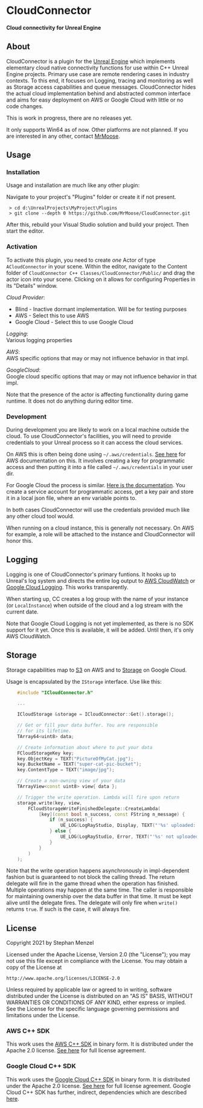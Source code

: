 # CloudConnector

#### Cloud connectivity for Unreal Engine

## About

CloudConnector is a plugin for the
[Unreal Engine](https://www.unrealengine.com/) which 
implements elementary cloud native connectivity functions
for use within C++ Unreal Engine projects.
Primary use case are remote rendering cases in industry contexts.
To this end, it focuses on Logging, tracing and monitoring
as well as Storage access capabilities and queue messages.
CloudConnector hides the actual cloud implementation behind
and abstracted common interface and aims for easy deployment
on AWS or Google Cloud with little or no code changes.

This is work in progress, there are no releases yet.

It only supports Win64 as of now. Other platforms are not planned. 
If you are interested in any other, 
contact [MrMoose](https://github.com/MrMoose).

## Usage

### Installation

Usage and installation are much like any other plugin:

Navigate to your project's "Plugins" folder or create it 
if not present.

```shell
 > cd d:\UnrealProjects\MyProject\Plugins
 > git clone --depth 0 https://github.com/MrMoose/CloudConnector.git
```

After this, rebuild your Visual Studio solution and build your project.
Then start the editor.

### Activation

To activate this plugin, you need to create _one_ Actor of type
`ACloudConnector` in your scene. Within the editor, navigate to 
the Content folder of
`CloudConnector C++ Classes/CloudConnector/Public/` and drag 
the actor icon into your scene. Clicking on it allows for configuring 
Properties in its "Details" window.

_Cloud Provider_:<br>
* Blind - Inactive dormant implementation. Will be for testing purposes
* AWS - Select this to use AWS
* Google Cloud - Select this to use Google Cloud

_Logging_:<br>
Various logging properties

_AWS_:<br>
AWS specific options that may or may not influence behavior in that impl.

_GoogleCloud_:<br>
Google cloud specific options that may or may not influence behavior in that impl.

Note that the presence of the actor is affecting functionality
during game runtime. It does not do anything during editor time.

### Development

During development you are likely to work on a local machine 
outside the cloud. To use CloudConnector's facilities, you will
need to provide credentials to your Unreal process so it can access
the cloud services.

On AWS this is often being done using `~/.aws/credentials`. 
[See here](https://docs.aws.amazon.com/general/latest/gr/aws-sec-cred-types.html)
for AWS documentation on this. It involves creating a 
key for programmatic access and then putting it into a file
called `~/.aws/credentials` in your user dir.

For Google Cloud the process is similar.
[Here is the documentation](https://cloud.google.com/docs/authentication/production).
You create a service account for programmatic access, get a key pair and 
store it in a local json file, where an env variable points to.

In both cases CloudConnector will use the credentials provided 
much like any other cloud tool would.

When running on a cloud instance, this is generally not necessary.
On AWS for example, a role will be attached to the instance 
and CloudConnector will honor this.

## Logging

Logging is one of CloudConnector's primary funtions. 
It hooks up to Unreal's log system and directs the entire log output 
to [AWS CloudWatch](https://aws.amazon.com/cloudwatch/) or 
[Google Cloud Logging](https://cloud.google.com/logging/docs/).
This works transparently.

When starting up, CC creates a log group with the name 
of your instance (or `LocalInstance`) when outside of the cloud
and a log stream with the current date.

Note that Google Cloud Logging is not yet implemented, as there is
no SDK support for it yet. Once this is available, it will be added. 
Until then, it's only AWS CloudWatch.

## Storage

Storage capabilities map to [S3](https://aws.amazon.com/s3/) on
AWS and to [Storage](https://cloud.google.com/storage) on 
Google Cloud.

Usage is encapsulated by the `IStorage` interface. Use like this:

```C++
	#include "ICloudConnector.h"

	...

	ICloudStorage &storage = ICloudConnector::Get().storage();

	// Get or fill your data buffer. You are responsible 
	// for its lifetime.
	TArray64<uint8> data;

	// Create information about where to put your data
	FCloudStorageKey key;
	key.ObjectKey = TEXT("PictureOfMyCat.jpg");
	key.BucketName = TEXT("super-cat-pic-bucket");
	key.ContentType = TEXT("image/jpg");

	// Create a non-owning view of your data
	TArrayView<const uint8> view{ data };

	// Trigger the write operation. Lambda will fire upon return
	storage.write(key, view,
		FCloudStorageWriteFinishedDelegate::CreateLambda(
			[key](const bool n_success, const FString n_message) {
				if (n_success) {
					UE_LOG(LogRayStudio, Display, TEXT("'%s' uploaded: %s"), *key.ObjectKey, *n_message);
				} else {
					UE_LOG(LogRayStudio, Error, TEXT("'%s' not uploaded: %s"), *key.ObjectKey, *n_message);
				}
			}
		)
	);
```

Note that the write operation happens asynchronously in 
impl-dependent fashion but is guaranteed to not block the calling
thread. The return delegate will fire in the game thread when the 
operation has finished. Multiple operations may happen at the same time.
The caller is responsible for maintaining ownership over the data 
buffer in that time. It must be kept alive until the delegate fires.
The delegate will only fire when `write()` returns `true`. 
If such is the case, it will always fire.



## License

Copyright 2021 by Stephan Menzel

Licensed under the Apache License, Version 2.0 (the "License");
you may not use this file except in compliance with the License.
You may obtain a copy of the License at

    http://www.apache.org/licenses/LICENSE-2.0

Unless required by applicable law or agreed to in writing, software
distributed under the License is distributed on an "AS IS" BASIS,
WITHOUT WARRANTIES OR CONDITIONS OF ANY KIND, either express or implied.
See the License for the specific language governing permissions and
limitations under the License.

### AWS C++ SDK

This work uses the [AWS C++ SDK](https://github.com/aws/aws-sdk-cpp) 
in binary form. It is distributed under the Apache 2.0 license. 
[See here](https://github.com/aws/aws-sdk-cpp/blob/master/LICENSE) 
for full license agreement.

### Google Cloud C++ SDK

This work uses the [Google Cloud C++ SDK](https://github.com/googleapis/google-cloud-cpp)
in binary form. It is distributed under the Apache 2.0 license. 
[See here](https://github.com/googleapis/google-cloud-cpp/blob/master/LICENSE) 
for full license agreement.
Google Cloud C++ SDK has further, indirect, dependencies which are
described [here](https://github.com/googleapis/google-cloud-cpp/blob/master/doc/packaging.md).
